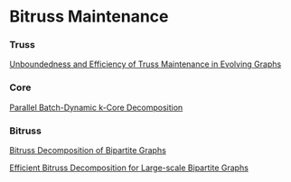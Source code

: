 # Bitruss Maintenance

### Truss

[Unboundedness and Efficiency of Truss Maintenance in Evolving Graphs](https://dl-acm-org.lib.ezproxy.ust.hk/doi/pdf/10.1145/3299869.3300082)



### Core

[Parallel Batch-Dynamic k-Core Decomposition](https://arxiv.org/pdf/2106.03824)



### Bitruss

[Bitruss Decomposition of Bipartite Graphs](https://link.springer.com/chapter/10.1007/978-3-319-32049-6_14)

[Efficient Bitruss Decomposition for Large-scale Bipartite Graphs](https://arxiv.org/pdf/2001.06111)
